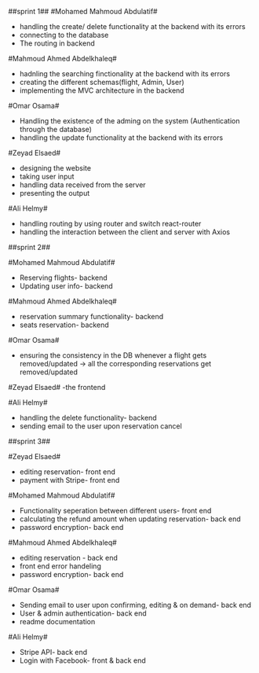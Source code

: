 ##sprint 1##
#Mohamed Mahmoud Abdulatif# 
- handling the create/ delete functionality at the backend with its errors
- connecting to the database 
- The routing in backend


#Mahmoud Ahmed Abdelkhaleq#
- hadnling the searching finctionality at the backend with its errors
- creating the different schemas(flight, Admin, User)
- implementing the MVC architecture in the backend

#Omar Osama#
- Handling the existence of the adming on the system (Authentication through the database) 
- handling the update functionality at the backend with its errors

#Zeyad Elsaed# 
- designing the website
- taking user input 
- handling data received from the server
- presenting the output

#Ali Helmy#
- handling routing by using router and switch react-router
- handling the interaction between the client and server with Axios 

##sprint 2##

#Mohamed Mahmoud Abdulatif# 
- Reserving flights- backend
- Updating user info- backend


#Mahmoud Ahmed Abdelkhaleq#
- reservation summary functionality- backend
- seats reservation- backend

#Omar Osama#
- ensuring the consistency in the DB whenever a flight gets removed/updated -> all the corresponding reservations get removed/updated
 
#Zeyad Elsaed# 
-the frontend

#Ali Helmy#
- handling the delete functionality- backend
- sending email to the user upon reservation cancel

##sprint 3##

#Zeyad Elsaed# 
- editing reservation- front end
- payment with Stripe- front end

#Mohamed Mahmoud Abdulatif# 
- Functionality seperation between different users- front end
- calculating the refund amount when updating reservation- back end
- password encryption- back end


#Mahmoud Ahmed Abdelkhaleq#
- editing reservation - back end
- front end error handeling 
- password encryption- back end

#Omar Osama#
- Sending email to user upon confirming, editing & on demand- back end
- User & admin authentication- back end
- readme documentation
 
#Ali Helmy#
- Stripe API- back end
- Login with Facebook- front & back end

